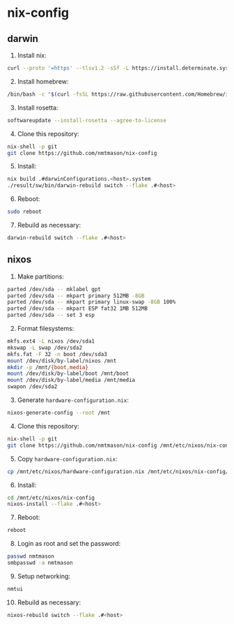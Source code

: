 # nix-config

## darwin

1. Install nix:

```bash
curl --proto '=https' --tlsv1.2 -sSf -L https://install.determinate.systems/nix | sh -s -- install
```

2. Install homebrew:

```bash
/bin/bash -c "$(curl -fsSL https://raw.githubusercontent.com/Homebrew/install/HEAD/install.sh)"
```

3. Install rosetta:

```bash
softwareupdate --install-rosetta --agree-to-license
```

4. Clone this repository:

```bash
nix-shell -p git
git clone https://github.com/nmtmason/nix-config
```

5. Install:

```bash
nix build .#darwinConfigurations.<host>.system
./result/sw/bin/darwin-rebuild switch --flake .#<host>
```

6. Reboot:

```bash
sudo reboot
```

7. Rebuild as necessary:

```bash
darwin-rebuild switch --flake .#<host>
```

## nixos

1. Make partitions:

```bash
parted /dev/sda -- mklabel gpt
parted /dev/sda -- mkpart primary 512MB -8GB
parted /dev/sda -- mkpart primary linux-swap -8GB 100%
parted /dev/sda -- mkpart ESP fat32 1MB 512MB
parted /dev/sda -- set 3 esp
```

2. Format filesystems:

```bash
mkfs.ext4 -L nixos /dev/sda1
mkswap -L swap /dev/sda2
mkfs.fat -F 32 -n boot /dev/sda3
mount /dev/disk/by-label/nixos /mnt
mkdir -p /mnt/{boot,media}
mount /dev/disk/by-label/boot /mnt/boot
mount /dev/disk/by-label/media /mnt/media
swapon /dev/sda2
```

3. Generate `hardware-configuration.nix`:

```bash
nixos-generate-config --root /mnt
```

4. Clone this repository:

```bash
nix-shell -p git
git clone https://github.com/nmtmason/nix-config /mnt/etc/nixos/nix-config
```

5. Copy `hardware-configuration.nix`:

```bash
cp /mnt/etc/nixos/hardware-configuration.nix /mnt/etc/nixos/nix-config/nixos/hosts/<host>
```

6. Install:

```bash
cd /mnt/etc/nixos/nix-config
nixos-install --flake .#<host>
```

7. Reboot:

```bash
reboot
```

8. Login as root and set the password:

```bash
passwd nmtmason
smbpasswd -a nmtmason
```

9. Setup networking:

```bash
nmtui
```

10. Rebuild as necessary:

```bash
nixos-rebuild switch --flake .#<host>
```
